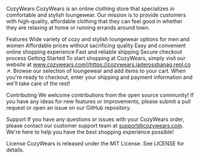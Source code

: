 CozyWears
CozyWears is an online clothing store that specializes in comfortable and stylish loungewear. Our mission is to provide customers with high-quality, affordable clothing that they can feel good in whether they are relaxing at home or running errands around town.

Features
Wide variety of cozy and stylish loungewear options for men and women
Affordable prices without sacrificing quality
Easy and convenient online shopping experience
Fast and reliable shipping
Secure checkout process
Getting Started
To start shopping at CozyWears, simply visit our website at www.cozywears.com](https://cozywears.jaderossbanag.repl.co ↗. Browse our selection of loungewear and add items to your cart. When you're ready to checkout, enter your shipping and payment information and we'll take care of the rest!

Contributing
We welcome contributions from the open source community! If you have any ideas for new features or improvements, please submit a pull request or open an issue on our GitHub repository.

Support
If you have any questions or issues with your CozyWears order, please contact our customer support team at support@cozywears.com. We're here to help you have the best shopping experience possible!

License
CozyWears is released under the MIT License. See LICENSE for details.
